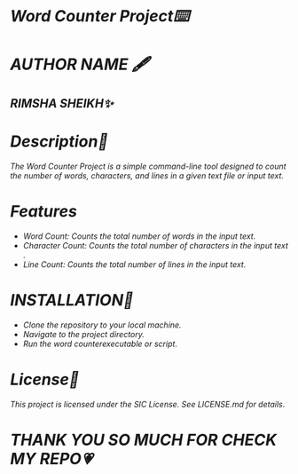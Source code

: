 <h1><i>Word Counter Project⌨️</i></h1>
<h1><i>AUTHOR NAME 🖋️</i></h1>
<h2><i>RIMSHA SHEIKH✨ </i></h2>
<h1><i>Description📃</i></h1>
<p><i>
The Word Counter Project is a simple command-line tool designed to count the number of words, characters, and lines in a given text file or input text.</i></p>


<h1><i>Features</i></h1>
<ul>

 <li><i>
Word Count: Counts the total number of words in the input text.</li>
<li>Character Count: Counts the total number of characters in the input text</li>.
<li>Line Count: Counts the total number of lines in the input text.
</i></li>
</ul>

<h1><i>INSTALLATION🚀</i></h1>
<ul>
 <li><i> Clone the repository to your local machine.</li>
<li>Navigate to the project directory.</li>
<li>Run the word counterexecutable or script</i>.</li>
</ul>

<h1><i>License🔴</i></h1>

<p><i>This project is licensed under the SIC License. See LICENSE.md for details</i>.</p>

<h1><i>THANK YOU SO MUCH FOR CHECK MY REPO💗</i></h1>





